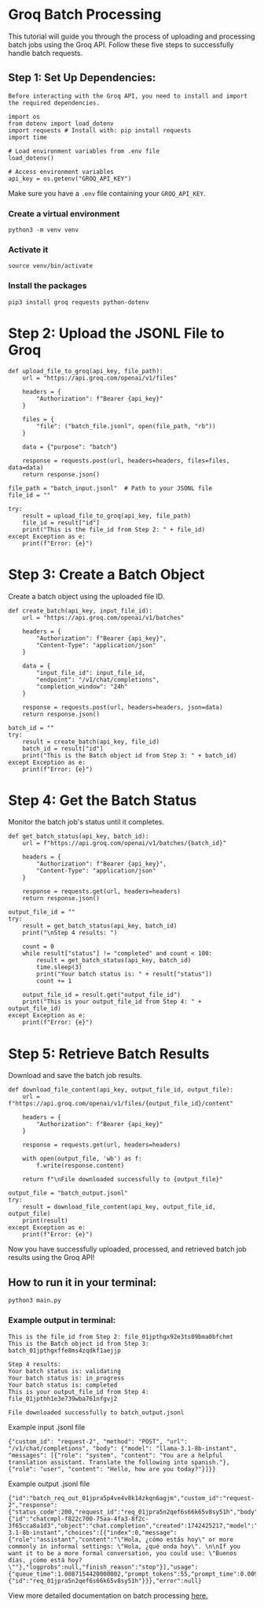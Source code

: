 # Groq Batch Processing

This tutorial will guide you through the process of uploading and processing batch jobs using the Groq API. Follow these five steps to successfully handle batch requests.

## Step 1: Set Up Dependencies:
```
Before interacting with the Groq API, you need to install and import the required dependencies.

import os
from dotenv import load_dotenv
import requests # Install with: pip install requests
import time

# Load environment variables from .env file
load_dotenv()

# Access environment variables
api_key = os.getenv("GROQ_API_KEY")
```
Make sure you have a `.env` file containing your `GROQ_API_KEY`.

### Create a virtual environment
`python3 -m venv venv`

### Activate it
`source venv/bin/activate`

### Install the packages
`pip3 install groq requests python-dotenv`

# Step 2: Upload the JSONL File to Groq
```
def upload_file_to_groq(api_key, file_path):
    url = "https://api.groq.com/openai/v1/files"
    
    headers = {
        "Authorization": f"Bearer {api_key}"
    }
    
    files = {
        "file": ("batch_file.jsonl", open(file_path, "rb"))
    }
    
    data = {"purpose": "batch"}
    
    response = requests.post(url, headers=headers, files=files, data=data)
    return response.json()

file_path = "batch_input.jsonl"  # Path to your JSONL file
file_id = ""

try:
    result = upload_file_to_groq(api_key, file_path)
    file_id = result["id"]
    print("This is the file_id from Step 2: " + file_id)
except Exception as e:
    print(f"Error: {e}")
```

# Step 3: Create a Batch Object

Create a batch object using the uploaded file ID.

```
def create_batch(api_key, input_file_id):
    url = "https://api.groq.com/openai/v1/batches"
    
    headers = {
        "Authorization": f"Bearer {api_key}",
        "Content-Type": "application/json"
    }
    
    data = {
        "input_file_id": input_file_id,
        "endpoint": "/v1/chat/completions",
        "completion_window": "24h"
    }
    
    response = requests.post(url, headers=headers, json=data)
    return response.json()

batch_id = ""
try:
    result = create_batch(api_key, file_id)
    batch_id = result["id"]
    print("This is the Batch object id from Step 3: " + batch_id)
except Exception as e:
    print(f"Error: {e}")
```



# Step 4: Get the Batch Status

Monitor the batch job's status until it completes.

```
def get_batch_status(api_key, batch_id):
    url = f"https://api.groq.com/openai/v1/batches/{batch_id}"
    
    headers = {
        "Authorization": f"Bearer {api_key}",
        "Content-Type": "application/json"
    }
    
    response = requests.get(url, headers=headers)
    return response.json()

output_file_id = ""
try:
    result = get_batch_status(api_key, batch_id)
    print("\nStep 4 results: ")
    
    count = 0
    while result["status"] != "completed" and count < 100:
        result = get_batch_status(api_key, batch_id)
        time.sleep(3)
        print("Your batch status is: " + result["status"])
        count += 1

    output_file_id = result.get("output_file_id")
    print("This is your output_file_id from Step 4: " + output_file_id)
except Exception as e:
    print(f"Error: {e}")
```


# Step 5: Retrieve Batch Results

Download and save the batch job results.

```
def download_file_content(api_key, output_file_id, output_file):
    url = f"https://api.groq.com/openai/v1/files/{output_file_id}/content"
    
    headers = {
        "Authorization": f"Bearer {api_key}"
    }
    
    response = requests.get(url, headers=headers)
    
    with open(output_file, 'wb') as f:
        f.write(response.content)
    
    return f"\nFile downloaded successfully to {output_file}"

output_file = "batch_output.jsonl"
try:
    result = download_file_content(api_key, output_file_id, output_file)
    print(result)
except Exception as e:
    print(f"Error: {e}")
```

Now you have successfully uploaded, processed, and retrieved batch job results using the Groq API!


## How to run it in your terminal:
`python3 main.py`


### Example output in terminal:
```
This is the file_id from Step 2: file_01jpthgx92e3ts09bma0bfchmt
This is the Batch object id from Step 3: batch_01jpthgxffe8ms4zqdkf1aejjp

Step 4 results: 
Your batch status is: validating
Your batch status is: in_progress
Your batch status is: completed
This is your output_file_id from Step 4: file_01jpthh1e3e739wba761nfgvj2

File downloaded successfully to batch_output.jsonl
```

Example input .jsonl file
```
{"custom_id": "request-2", "method": "POST", "url": "/v1/chat/completions", "body": {"model": "llama-3.1-8b-instant", "messages": [{"role": "system", "content": "You are a helpful translation assistant. Translate the following into spanish."}, {"role": "user", "content": "Hello, how are you today?"}]}}
```

Example output .jsonl file
```
{"id":"batch_req_out_01jpra5p4ve4v8k14zkqn6agjm","custom_id":"request-2","response":{"status_code":200,"request_id":"req_01jpra5n2qef6s66k65v8sy51h","body":{"id":"chatcmpl-f822c700-75aa-4fa3-8f2c-3f65cca8a1d3","object":"chat.completion","created":1742425217,"model":"llama-3.1-8b-instant","choices":[{"index":0,"message":{"role":"assistant","content":"\"Hola, ¿cómo estás hoy\" or more commonly in informal settings: \"Hola, ¿qué onda hoy\". \n\nIf you want it to be a more formal conversation, you could use: \"Buenos días, ¿cómo está hoy?\""},"logprobs":null,"finish_reason":"stop"}],"usage":{"queue_time":1.0087154420000002,"prompt_tokens":55,"prompt_time":0.009901563,"completion_tokens":55,"completion_time":0.073333333,"total_tokens":110,"total_time":0.083234896},"system_fingerprint":"fp_076aab041c","x_groq":{"id":"req_01jpra5n2qef6s66k65v8sy51h"}}},"error":null}
```

View more detailed documentation on batch processing [here.](https://console.groq.com/docs/batch)